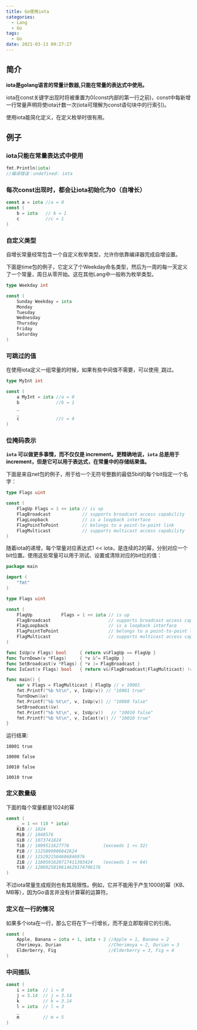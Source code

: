 ```yaml
---
title: Go使用iota
categories:
  - Lang
  - Go
tags:
  - Go
date: 2021-03-13 09:27:27
---
```


## 简介

**iota是golang语言的常量计数器,只能在常量的表达式中使用。**

iota在const关键字出现时将被重置为0(const内部的第一行之前)，const中每新增一行常量声明将使iota计数一次(iota可理解为const语句块中的行索引)。

使用iota能简化定义，在定义枚举时很有用。

## 例子

### iota只能在常量表达式中使用

```go
fmt.Println(iota)
//编译错误：undefined: iota
```

### 每次const出现时，都会让iota初始化为0（自增长）

```go
const a = iota //a = 0
const (
	b = iota   // b = 1
    c 		   //c = 1
)
```

### 自定义类型

自增长常量经常包含一个自定义枚举类型，允许你依靠编译器完成自增设置。

下面是time包的例子，它定义了个Weekday命名类型，然后为一周的每一天定义了一个常量，周日从零开始。这在其他Lang中一般称为枚举类型。

```go
type Weekday int

const (
    Sunday Weekday = iota
    Monday
    Tuesday
    Wednesday
    Thursday
    Friday
    Saturday
)
```

### 可跳过的值

在使用iota定义一组常量的时候，如果有些中间值不需要，可以使用`_`跳过。

```go
type MyInt int

const (
	a MyInt = iota //a = 0
    b		       //b = 1
    _
    _
    c		       //c = 4
)
```

### 位掩码表示

**`iota` 可以做更多事情，而不仅仅是 increment。更精确地说，`iota` 总是用于 increment，但是它可以用于表达式，在常量中的存储结果值。**

下面是来自net包的例子，用于给一个无符号整数的最低5bit的每个bit指定一个名字：

```go
type Flags uint

const (
    FlagUp Flags = 1 << iota // is up
    FlagBroadcast            // supports broadcast access capability
    FlagLoopback             // is a loopback interface
    FlagPointToPoint         // belongs to a point-to-point link
    FlagMulticast            // supports multicast access capability
)
```

随着iota的递增，每个常量对应表达式1 << iota，是连续的2的幂，分别对应一个bit位置。使用这些常量可以用于测试、设置或清除对应的bit位的值：

```go
package main

import (
    "fmt"
)

type Flags uint

const (
    FlagUp           Flags = 1 << iota // is up
    FlagBroadcast                      // supports broadcast access capability
    FlagLoopback                       // is a loopback interface
    FlagPointToPoint                   // belongs to a point-to-point link
    FlagMulticast                      // supports multicast access capability
)

func IsUp(v Flags) bool     { return v&FlagUp == FlagUp } 
func TurnDown(v *Flags)     { *v &^= FlagUp } 
func SetBroadcast(v *Flags) { *v |= FlagBroadcast }
func IsCast(v Flags) bool   { return v&(FlagBroadcast|FlagMulticast) != 0 }

func main() {
    var v Flags = FlagMulticast | FlagUp // v 10001
    fmt.Printf("%b %t\n", v, IsUp(v)) // "10001 true"
    TurnDown(&v)
    fmt.Printf("%b %t\n", v, IsUp(v)) // "10000 false"
    SetBroadcast(&v)
    fmt.Printf("%b %t\n", v, IsUp(v))   // "10010 false"
    fmt.Printf("%b %t\n", v, IsCast(v)) // "10010 true"
}
```

运行结果:

```text
10001 true

10000 false

10010 false

10010 true
```

### 定义数量级

下面的每个常量都是1024的幂

```go
const (
    _ = 1 << (10 * iota)
    KiB // 1024
    MiB // 1048576
    GiB // 1073741824
    TiB // 1099511627776             (exceeds 1 << 32)
    PiB // 1125899906842624
    EiB // 1152921504606846976
    ZiB // 1180591620717411303424    (exceeds 1 << 64)
    YiB // 1208925819614629174706176
)
```

不过iota常量生成规则也有其局限性。例如，它并不能用于产生1000的幂（KB、MB等），因为Go语言并没有计算幂的运算符。

### 定义在一行的情况

如果多个iota在一行，那么它将在下一行增长，而不是立即取得它的引用。

```go
const (
    Apple, Banana = iota + 1, iota + 2 //Apple = 1, Banana = 2
    Cherimoya, Durian 				   //Cherimoya = 2, Durian = 3
    Elderberry, Fig					   //Elderberry = 3, Fig = 4
)
```

### 中间插队

```go
const (
	i = iota  // i = 0
    j = 3.14  // j = 3.14
    k         // k = 3.14
    l = iota  // l = 3
    _
    m         // m = 5
)
```

